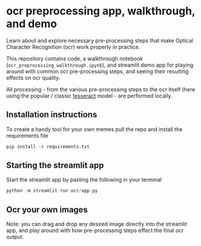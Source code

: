 # ocr preprocessing app, walkthrough, and demo

Learn about and explore necessary pre-processing steps that make Optical Character Recognition (ocr) work properly in practice.

This repository contains code, a walkthrough notebook (`ocr_preprocessing_walkthrough.ipynb`), and streamlit demo app for playing around with common ocr pre-processing steps, and seeing their resulting effects on ocr quality.

All processing - from the various pre-processing steps to the ocr itself (here using the popular / classic [tesseract](https://github.com/tesseract-ocr/tesseract) model - are performed locally.


## Installation instructions

To create a handy tool for your own memes pull the repo and install the requirements file

```python
pip install -r requirements.txt
```

## Starting the streamlit app

Start the streamlit app by pasting the following in your terminal

```python
python -m streamlit run ocr/app.py
```

##  Ocr your own images

Note: you can drag and drop any desired image directly into the streamlit app, and play around with how pre-processing steps effect the final ocr output.


